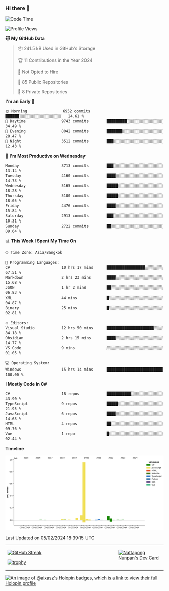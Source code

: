 ### Hi there 👋

<!--START_SECTION:waka-->
![Code Time](http://img.shields.io/badge/Code%20Time-1%2C393%20hrs-blue)

![Profile Views](http://img.shields.io/badge/Profile%20Views-0-blue)

**🐱 My GitHub Data** 

> 📦 241.5 kB Used in GitHub's Storage 
 > 
> 🏆 11 Contributions in the Year 2024
 > 
> 🚫 Not Opted to Hire
 > 
> 📜 85 Public Repositories 
 > 
> 🔑 8 Private Repositories 
 > 
**I'm an Early 🐤** 

```text
🌞 Morning                6952 commits        ██████░░░░░░░░░░░░░░░░░░░   24.61 % 
🌆 Daytime                9743 commits        █████████░░░░░░░░░░░░░░░░   34.49 % 
🌃 Evening                8042 commits        ███████░░░░░░░░░░░░░░░░░░   28.47 % 
🌙 Night                  3512 commits        ███░░░░░░░░░░░░░░░░░░░░░░   12.43 % 
```
📅 **I'm Most Productive on Wednesday** 

```text
Monday                   3713 commits        ███░░░░░░░░░░░░░░░░░░░░░░   13.14 % 
Tuesday                  4160 commits        ████░░░░░░░░░░░░░░░░░░░░░   14.73 % 
Wednesday                5165 commits        █████░░░░░░░░░░░░░░░░░░░░   18.28 % 
Thursday                 5100 commits        █████░░░░░░░░░░░░░░░░░░░░   18.05 % 
Friday                   4476 commits        ████░░░░░░░░░░░░░░░░░░░░░   15.84 % 
Saturday                 2913 commits        ███░░░░░░░░░░░░░░░░░░░░░░   10.31 % 
Sunday                   2722 commits        ██░░░░░░░░░░░░░░░░░░░░░░░   09.64 % 
```


📊 **This Week I Spent My Time On** 

```text
🕑︎ Time Zone: Asia/Bangkok

💬 Programming Languages: 
C#                       10 hrs 17 mins      █████████████████░░░░░░░░   67.51 % 
Markdown                 2 hrs 23 mins       ████░░░░░░░░░░░░░░░░░░░░░   15.68 % 
JSON                     1 hr 2 mins         ██░░░░░░░░░░░░░░░░░░░░░░░   06.83 % 
XML                      44 mins             █░░░░░░░░░░░░░░░░░░░░░░░░   04.87 % 
Binary                   25 mins             █░░░░░░░░░░░░░░░░░░░░░░░░   02.81 % 

🔥 Editors: 
Visual Studio            12 hrs 50 mins      █████████████████████░░░░   84.18 % 
Obsidian                 2 hrs 15 mins       ████░░░░░░░░░░░░░░░░░░░░░   14.77 % 
VS Code                  9 mins              ░░░░░░░░░░░░░░░░░░░░░░░░░   01.05 % 

💻 Operating System: 
Windows                  15 hrs 14 mins      █████████████████████████   100.00 % 
```

**I Mostly Code in C#** 

```text
C#                       18 repos            ███████████░░░░░░░░░░░░░░   43.90 % 
TypeScript               9 repos             █████░░░░░░░░░░░░░░░░░░░░   21.95 % 
JavaScript               6 repos             ████░░░░░░░░░░░░░░░░░░░░░   14.63 % 
HTML                     4 repos             ██░░░░░░░░░░░░░░░░░░░░░░░   09.76 % 
Vue                      1 repo              █░░░░░░░░░░░░░░░░░░░░░░░░   02.44 % 
```



**Timeline**

![Lines of Code chart](https://raw.githubusercontent.com/aixasz/aixasz/main/assets/bar_graph.png)


 Last Updated on 05/02/2024 18:39:15 UTC
<!--END_SECTION:waka-->

<table>
<tr>
<td width="70%" valign="top">
 
 [![GitHub Streak](http://github-readme-streak-stats.herokuapp.com?user=aixasz&theme=github-dark&hide_border=true&date_format=%5BY%20%5DM%20j)](https://git.io/streak-stats)

 [![trophy](https://github-profile-trophy.vercel.app/?username=aixasz&theme=onedark)](https://github.com/ryo-ma/github-profile-trophy)
 </td>
<td width="30%" valign="top">
 
<a href="https://app.daily.dev/aixasz"><img src="https://api.daily.dev/devcards/403207936e6547c9a85ea449e9f3abe8.png?r=re8" alt="Nattapong Nunpan's Dev Card"/></a>

 </td>
</tr>
</table>

[![An image of @aixasz's Holopin badges, which is a link to view their full Holopin profile](https://holopin.me/aixasz)](https://holopin.io/@aixasz)
 
